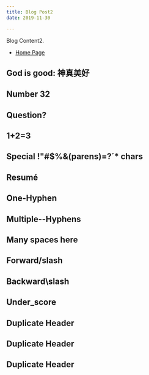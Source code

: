 ```yaml
---
title: Blog Post2
date: 2019-11-30

---
```


Blog Content2.


* [Home Page](/README.md)



## God is good: 神真美好
## Number 32
## Question?
## 1+2=3
## Special !"#$%&(parens)=?´* chars
## Resumé
## One-Hyphen
## Multiple--Hyphens
## Many   spaces  here
## Forward/slash
## Backward\slash
## Under_score
## Duplicate Header
## Duplicate Header
## Duplicate Header

